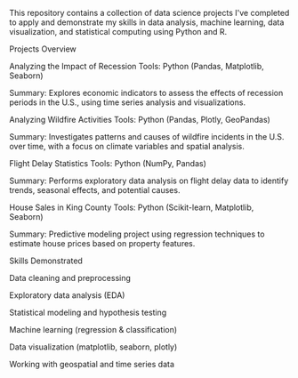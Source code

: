 This repository contains a collection of data science projects I've completed to apply and demonstrate my skills in data analysis, machine learning, data visualization, and statistical computing using Python and R.

Projects Overview

Analyzing the Impact of Recession
Tools: Python (Pandas, Matplotlib, Seaborn)


Summary: Explores economic indicators to assess the effects of recession periods in the U.S., using time series analysis and visualizations.


Analyzing Wildfire Activities
Tools: Python (Pandas, Plotly, GeoPandas)


Summary: Investigates patterns and causes of wildfire incidents in the U.S. over time, with a focus on climate variables and spatial analysis.

Flight Delay Statistics
Tools: Python (NumPy, Pandas)


Summary: Performs exploratory data analysis on flight delay data to identify trends, seasonal effects, and potential causes.


House Sales in King County
Tools: Python (Scikit-learn, Matplotlib, Seaborn)


Summary: Predictive modeling project using regression techniques to estimate house prices based on property features.


Skills Demonstrated

Data cleaning and preprocessing

Exploratory data analysis (EDA)

Statistical modeling and hypothesis testing

Machine learning (regression & classification)

Data visualization (matplotlib, seaborn, plotly)

Working with geospatial and time series data
